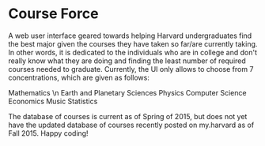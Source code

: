 # Course Force

A web user interface geared towards helping Harvard undergraduates find the best major given the courses they have taken so far/are currently taking. In other words, it is dedicated to the individuals who are in college and don't really know what they are doing and finding the least number of required courses needed to graduate. Currently, the UI only allows to choose from 7 concentrations, which are given as follows:

Mathematics \n
Earth and Planetary Sciences
Physics
Computer Science
Economics
Music
Statistics

The database of courses is current as of Spring of 2015, but does not yet have the updated database of courses recently posted on my.harvard as of Fall 2015. Happy coding!
